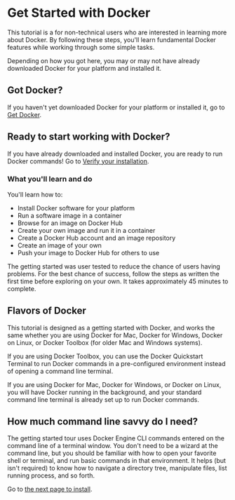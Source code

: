 <!--[metadata]>
+++
aliases = [
"/mac/started/",
"/windows/started/",
"/linux/started/",
"/getting-started/"
]
title = "Get Started with Docker"
description = "Getting started with Docker"
keywords = ["beginner, getting started, Docker"]
[menu.main]
identifier = "getstart_all"
parent = "tutorial_getstart_menu"
weight="-1"
+++
<![end-metadata]-->


# Get Started with Docker

This tutorial is a for non-technical users who are interested in learning more about Docker. By following these steps, you'll learn fundamental Docker features while working through some simple tasks.

Depending on how you got here, you may or may not have already downloaded Docker for your platform and installed it.

## Got Docker?

If you haven't yet downloaded Docker for your platform or installed it, go to [Get Docker](step_one.md#step-1-get-docker).

## Ready to start working with Docker?

If you have already downloaded and installed Docker, you are ready to run Docker commands! Go to [Verify your installation](step_one.md#step-3-verify-your-installation).


### What you'll learn and do

You'll learn how to:

* Install Docker software for your platform
* Run a software image in a container
* Browse for an image on Docker Hub
* Create your own image and run it in a container
* Create a Docker Hub account and an image repository
* Create an image of your own
* Push your image to Docker Hub for others to use

The getting started was user tested to reduce the chance of users having problems. For the best chance of success, follow the steps as written the first time before exploring on your own. It takes approximately 45 minutes to complete.

## Flavors of Docker

This tutorial is designed as a getting started with Docker, and works the same whether you are using Docker for Mac, Docker for Windows, Docker on Linux, or Docker Toolbox (for older Mac and Windows systems).

If you are using Docker Toolbox, you can use the Docker Quickstart Terminal to run Docker commands in a pre-configured environment instead of opening a command line terminal.

If you are using Docker for Mac, Docker for Windows, or Docker on Linux, you will have Docker running in the background, and your standard command line terminal is already set up to run Docker commands.

## How much command line savvy do I need?

The getting started tour uses Docker Engine CLI commands entered on the command line of a terminal window. You don't need to be a wizard at the command line, but you should be familiar with how to open your favorite shell or terminal, and run basic commands in that environment. It helps (but isn't required) to know how to navigate a directory tree, manipulate files, list running process, and so forth.


Go to [the next page to install](step_one.md).


&nbsp;
